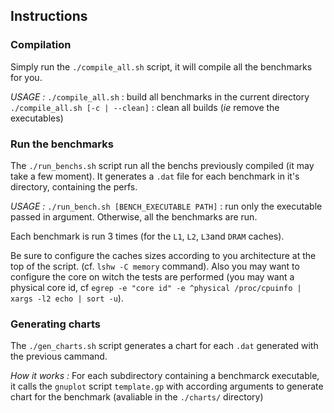 
## Instructions

### Compilation

Simply run the `./compile_all.sh` script, it will compile all the benchmarks for you.

*USAGE :*
	`./compile_all.sh` : build all benchmarks in the current directory
	`./compile_all.sh [-c | --clean]` : clean all builds (_ie_ remove the executables)


### Run the benchmarks

The `./run_benchs.sh` script run all the benchs previously compiled (it may take a few moment).
It generates a `.dat` file for each benchmark in it's directory, containing the perfs.

*USAGE :*
	`./run_bench.sh [BENCH_EXECUTABLE PATH]` : run only the executable passed in argument. Otherwise, all the benchmarks are run.

Each benchmark is run 3 times (for the `L1`, `L2`, `L3`and `DRAM` caches).

Be sure to configure the caches sizes according to you architecture at the top of the script. (cf. `lshw -C memory` command).
Also you may want to configure the core on witch the tests are performed (you may want a physical core id, cf `egrep -e "core id" -e ^physical /proc/cpuinfo | xargs -l2 echo | sort -u`).


### Generating charts

The `./gen_charts.sh` script generates a chart for each `.dat` generated with the previous cammand.

*How it works :*
For each subdirectory containing a benchmarck executable, it calls the `gnuplot` script `template.gp` with according arguments to generate chart for the benchmark (avaliable in the `./charts/` directory)
